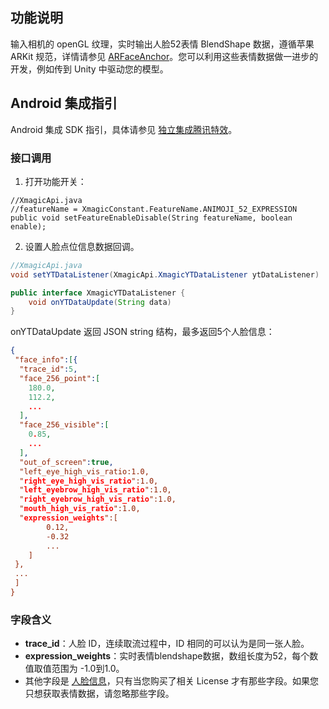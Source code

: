 ## 功能说明
输入相机的 openGL 纹理，实时输出人脸52表情 BlendShape 数据，遵循苹果 ARKit 规范，详情请参见 [ARFaceAnchor](https://developer.apple.com/documentation/arkit/arfaceanchor/blendshapelocation)。您可以利用这些表情数据做一进步的开发，例如传到 Unity 中驱动您的模型。

## Android 集成指引
Android 集成 SDK 指引，具体请参见 [独立集成腾讯特效](https://cloud.tencent.com/document/product/616/65891)。

### 接口调用
1. 打开功能开关：
```
//XmagicApi.java
//featureName = XmagicConstant.FeatureName.ANIMOJI_52_EXPRESSION
public void setFeatureEnableDisable(String featureName, boolean enable);

```
2. 设置人脸点位信息数据回调。
```java
//XmagicApi.java
void setYTDataListener(XmagicApi.XmagicYTDataListener ytDataListener)

public interface XmagicYTDataListener {
    void onYTDataUpdate(String data)
}
```
onYTDataUpdate 返回 JSON string 结构，最多返回5个人脸信息：
```json
{
 "face_info":[{
  "trace_id":5,
  "face_256_point":[
    180.0,
    112.2,
    ...
  ],
  "face_256_visible":[
    0.85,
    ...
  ],
  "out_of_screen":true,
  "left_eye_high_vis_ratio:1.0,
  "right_eye_high_vis_ratio":1.0,
  "left_eyebrow_high_vis_ratio":1.0,
  "right_eyebrow_high_vis_ratio":1.0,
  "mouth_high_vis_ratio":1.0,
  "expression_weights":[
		0.12,
		-0.32
		...
	]
 },
 ...
 ]
}
```

### 字段含义
- **trace_id**：人脸 ID，连续取流过程中，ID 相同的可以认为是同一张人脸。
- **expression_weights**：实时表情blendshape数据，数组长度为52，每个数值取值范围为 -1.0到1.0。
- 其他字段是 [人脸信息](https://cloud.tencent.com/document/product/616/65896#setytdatalistener)，只有当您购买了相关 License 才有那些字段。如果您只想获取表情数据，请忽略那些字段。
